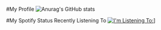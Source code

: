 #My Profile
![Anurag's GitHub stats](https://github-readme-stats.vercel.app/api?username=JennyBeanie&theme=omni&show_icons=true)

#My Spotify Status Recently Listening To
[![I'm Listening To:](https://spotify-recently-played-readme.vercel.app/api?user=jeffreyca16)](https://open.spotify.com/user/31ainw25f6tx3ia7ih6fy7yps4om)]
